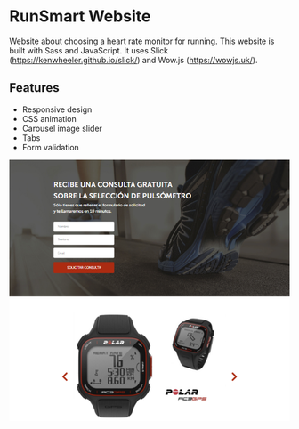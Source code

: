 # RunSmart Website

Website about choosing a heart rate monitor for running. This website is built with Sass and JavaScript. It uses Slick (https://kenwheeler.github.io/slick/) and Wow.js (https://wowjs.uk/).

## Features

- Responsive design
- CSS animation
- Carousel image slider
- Tabs
- Form validation

<img src="src/img/screen.png" />
